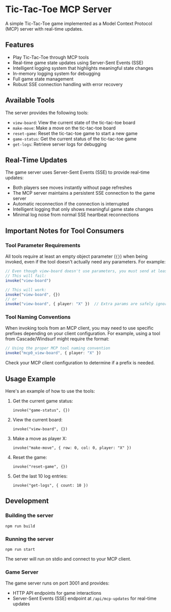 # Tic-Tac-Toe MCP Server

A simple Tic-Tac-Toe game implemented as a Model Context Protocol (MCP) server with real-time updates.

## Features

- Play Tic-Tac-Toe through MCP tools
- Real-time game state updates using Server-Sent Events (SSE)
- Intelligent logging system that highlights meaningful state changes
- In-memory logging system for debugging
- Full game state management
- Robust SSE connection handling with error recovery

## Available Tools

The server provides the following tools:

- `view-board`: View the current state of the tic-tac-toe board
- `make-move`: Make a move on the tic-tac-toe board
- `reset-game`: Reset the tic-tac-toe game to start a new game
- `game-status`: Get the current status of the tic-tac-toe game
- `get-logs`: Retrieve server logs for debugging

## Real-Time Updates

The game server uses Server-Sent Events (SSE) to provide real-time updates:

- Both players see moves instantly without page refreshes
- The MCP server maintains a persistent SSE connection to the game server
- Automatic reconnection if the connection is interrupted
- Intelligent logging that only shows meaningful game state changes
- Minimal log noise from normal SSE heartbeat reconnections

## Important Notes for Tool Consumers

### Tool Parameter Requirements

All tools require at least an empty object parameter (`{}`) when being invoked, even if the tool doesn't actually need any parameters. For example:

```typescript
// Even though view-board doesn't use parameters, you must send at least an empty object
// This will fail:
invoke("view-board")

// This will work:
invoke("view-board", {})
// or
invoke("view-board", { player: "X" })  // Extra params are safely ignored
```

### Tool Naming Conventions

When invoking tools from an MCP client, you may need to use specific prefixes depending on your client configuration. For example, using a tool from Cascade/Windsurf might require the format:

```typescript
// Using the proper MCP tool naming convention
invoke("mcp0_view-board", { player: "X" })
```

Check your MCP client configuration to determine if a prefix is needed.

## Usage Example

Here's an example of how to use the tools:

1. Get the current game status:
   ```
   invoke("game-status", {})
   ```

2. View the current board:
   ```
   invoke("view-board", {})
   ```

3. Make a move as player X:
   ```
   invoke("make-move", { row: 0, col: 0, player: "X" })
   ```

4. Reset the game:
   ```
   invoke("reset-game", {})
   ```

5. Get the last 10 log entries:
   ```
   invoke("get-logs", { count: 10 })
   ```

## Development

### Building the server

```
npm run build
```

### Running the server

```
npm run start
```

The server will run on stdio and connect to your MCP client.

### Game Server

The game server runs on port 3001 and provides:
- HTTP API endpoints for game interactions
- Server-Sent Events (SSE) endpoint at `/api/mcp-updates` for real-time updates
